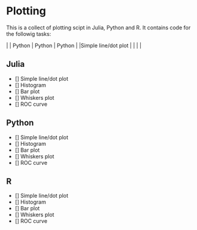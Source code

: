 # Plotting
This is a collect of plotting scipt in Julia, Python and R. It contains code for the followig tasks:

|                     | Python | Python | Python  |
|Simple line/dot plot |        |        |         |


## Julia
  - [] Simple line/dot plot
  - [] Histogram
  - [] Bar plot
  - [] Whiskers plot
  - [] ROC curve
  
## Python
  - [] Simple line/dot plot
  - [] Histogram
  - [] Bar plot
  - [] Whiskers plot
  - [] ROC curve
  
## R
  - [] Simple line/dot plot
  - [] Histogram
  - [] Bar plot
  - [] Whiskers plot
  - [] ROC curve
